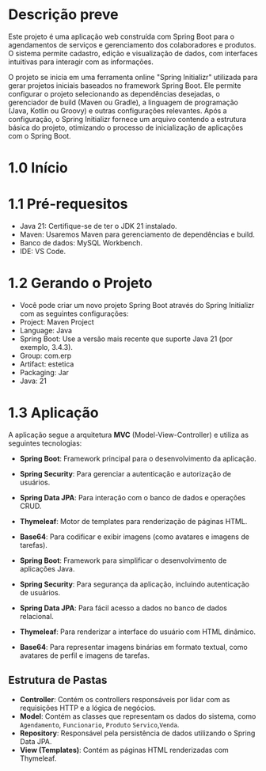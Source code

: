 # Descrição preve
Este projeto é uma aplicação web construída com Spring Boot para o agendamentos de serviços e gerenciamento dos colaboradores e produtos. O sistema permite cadastro, edição e visualização de dados, com interfaces intuitivas para interagir com as informações.

O projeto se inicia em uma ferramenta online "Spring Initializr" utilizada para gerar projetos iniciais baseados no framework Spring Boot. Ele permite configurar o projeto selecionando as dependências desejadas, o gerenciador de build (Maven ou Gradle), a linguagem de programação (Java, Kotlin ou Groovy) e outras configurações relevantes. Após a configuração, o Spring Initializr fornece um arquivo contendo a estrutura básica do projeto, otimizando o processo de inicialização de aplicações com o Spring Boot.
# 1.0 Início

# 1.1 Pré-requesitos
- Java 21: Certifique-se de ter o JDK 21 instalado.
- Maven: Usaremos Maven para gerenciamento de dependências e build.
- Banco de dados: MySQL Workbench.
- IDE: VS Code.

# 1.2 Gerando o Projeto
- Você pode criar um novo projeto Spring Boot através do Spring Initializr com as seguintes configurações:
- Project: Maven Project
- Language: Java
- Spring Boot: Use a versão mais recente que suporte Java 21 (por exemplo, 3.4.3).
- Group: com.erp
- Artifact: estetica
- Packaging: Jar
- Java: 21

# 1.3 Aplicação
A aplicação segue a arquitetura **MVC** (Model-View-Controller) e utiliza as seguintes tecnologias:

- **Spring Boot**: Framework principal para o desenvolvimento da aplicação.
- **Spring Security**: Para gerenciar a autenticação e autorização de usuários.
- **Spring Data JPA**: Para interação com o banco de dados e operações CRUD.
- **Thymeleaf**: Motor de templates para renderização de páginas HTML.
- **Base64**: Para codificar e exibir imagens (como avatares e imagens de tarefas).

- **Spring Boot**: Framework para simplificar o desenvolvimento de aplicações Java.
- **Spring Security**: Para segurança da aplicação, incluindo autenticação de usuários.
- **Spring Data JPA**: Para fácil acesso a dados no banco de dados relacional.
- **Thymeleaf**: Para renderizar a interface do usuário com HTML dinâmico.
- **Base64**: Para representar imagens binárias em formato textual, como avatares de perfil e imagens de tarefas.

## Estrutura de Pastas

- **Controller**: Contém os controllers responsáveis por lidar com as requisições HTTP e a lógica de negócios.
- **Model**: Contém as classes que representam os dados do sistema, como `Agendamento`, `Funcionario`, `Produto` `Servico`,`Venda`.
- **Repository**: Responsável pela persistência de dados utilizando o Spring Data JPA.
- **View (Templates)**: Contém as páginas HTML renderizadas com Thymeleaf.

